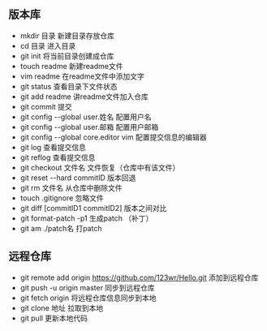## 版本库
* mkdir 目录 新建目录存放仓库
* cd 目录 进入目录
* git init 将当前目录创建成仓库
* touch readme 新建readme文件
* vim readme 在readme文件中添加文字
* git status 查看目录下文件状态
* git add readme 讲readme文件加入仓库
* git commit 提交
* git config --global user.姓名 配置用户名
* git config --global user.邮箱 配置用户邮箱
* git config --global core.editor vim 配置提交信息的编辑器
* git log 查看提交信息
* git reflog 查看提交信息
* git checkout 文件名 文件恢复（仓库中有该文件）
* git reset --hard commitID 版本回退
* git rm 文件名 从仓库中删除文件
* touch .gitignore 忽略文件
* git diff [commitID1 commitID2] 版本之间对比
* git format-patch -p1 生成patch （补丁）
* git am ./patch名 打patch

## 远程仓库
* git remote add origin https://github.com/123wr/Hello.git 添加到远程仓库
* git push -u origin master 同步到远程仓库
* git fetch origin 将远程仓库信息同步到本地
* git clone 地址 拉取到本地
* git pull 更新本地代码
